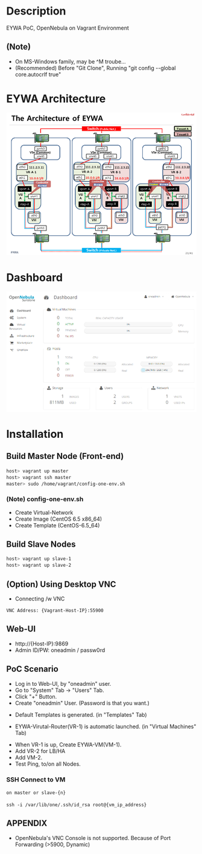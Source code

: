 # Description

EYWA PoC, OpenNebula on Vagrant Environment

## (Note)

* On MS-Windows family, may be ^M troube...
* (Recommended) Before "Git Clone", Running "git config --global core.autocrlf true"

# EYWA Architecture

![Architecture](etc-files/Architecture.png)

# Dashboard

![Dashboard](etc-files/Dashboard.png)

# Installation

## Build Master Node (Front-end)

```bash
host> vagrant up master
host> vagrant ssh master
master> sudo /home/vagrant/config-one-env.sh
```

### (Note) config-one-env.sh

* Create Virtual-Network
* Create Image (CentOS 6.5 x86_64)
* Create Template (CentOS-6.5_64)

## Build Slave Nodes

```bash
host> vagrant up slave-1
host> vagrant up slave-2
```

## (Option) Using Desktop VNC

* Connecting /w VNC

```
VNC Address: {Vagrant-Host-IP}:55900
```

## Web-UI
  * http://{Host-IP}:9869
  * Admin ID/PW: oneadmin / passw0rd

## PoC Scenario

+ Log in to Web-UI, by "oneadmin" user.
+ Go to "System" Tab -> "Users" Tab.
+ Click "+" Button.
+ Create "oneadmin" User. (Password is that you want.)
* Default Templates is generated. (in "Templates" Tab)
+ EYWA-Virutal-Router(VR-1) is automatic launched. (in "Virtual Machines" Tab)
* When VR-1 is up, Create EYWA-VM(VM-1).
* Add VR-2 for LB/HA
* Add VM-2.
* Test Ping, to/on all Nodes.

### SSH Connect to VM

```
on master or slave-{n}

ssh -i /var/lib/one/.ssh/id_rsa root@{vm_ip_address}
```

## APPENDIX

* OpenNebula's VNC Console is not supported. Because of Port Forwarding (>5900, Dynamic)
